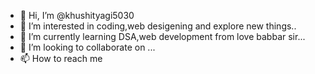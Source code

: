 - 👋 Hi, I’m @khushityagi5030
- 👀 I’m interested in coding,web desigening and explore new things..
- 🌱 I’m currently learning DSA,web development from love babbar sir...
- 💞️ I’m looking to collaborate on ...
- 📫 How to reach me 

<!---
khushityagi5030/khushityagi5030 is a ✨ special ✨ repository because its `README.md` (this file) appears on your GitHub profile.
You can click the Preview link to take a look at your changes.
--->
